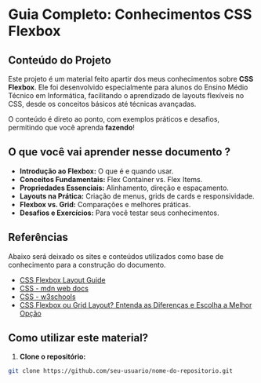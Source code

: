 # Guia Completo: Conhecimentos CSS Flexbox

## Conteúdo do Projeto

Este projeto é um material feito apartir dos meus conhecimentos sobre **CSS Flexbox**. Ele foi desenvolvido especialmente para alunos do Ensino Médio Técnico em Informática, facilitando o aprendizado de layouts flexíveis no CSS, desde os conceitos básicos até técnicas avançadas.

O conteúdo é direto ao ponto, com exemplos práticos e desafios, permitindo que você aprenda **fazendo**!

## O que você vai aprender nesse documento ?

- **Introdução ao Flexbox:** O que é e quando usar.
- **Conceitos Fundamentais:** Flex Container vs. Flex Items.
- **Propriedades Essenciais:** Alinhamento, direção e espaçamento.
- **Layouts na Prática:** Criação de menus, grids de cards e responsividade.
- **Flexbox vs. Grid:** Comparações e melhores práticas.
- **Desafios e Exercícios:** Para você testar seus conhecimentos.

## Referências
Abaixo será deixado os sites e conteúdos utilizados como base de conhecimento para a construção do documento.

- [CSS Flexbox Layout Guide](https://css-tricks.com/snippets/css/a-guide-to-flexbox/)
- [CSS - mdn web docs](https://developer.mozilla.org/pt-BR/docs/Web/CSS)
- [CSS - w3schools](https://www.w3schools.com/Css/)
- [CSS Flexbox ou Grid Layout? Entenda as Diferenças e Escolha a Melhor Opção](https://www.dio.me/articles/css-flexbox-ou-grid-layout-entenda-as-diferencas-e-escolha-a-melhor-opcao)

## Como utilizar este material?

1. **Clone o repositório:**

```bash
git clone https://github.com/seu-usuario/nome-do-repositorio.git
